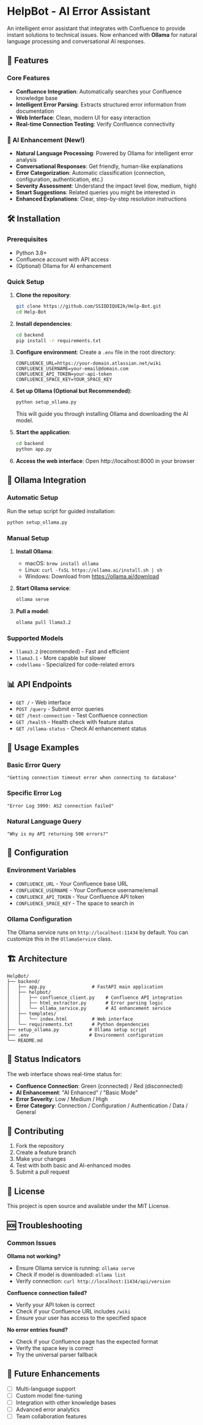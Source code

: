 # HelpBot - AI Error Assistant

An intelligent error assistant that integrates with Confluence to provide instant solutions to technical issues. Now enhanced with **Ollama** for natural language processing and conversational AI responses.

## 🚀 Features

### Core Features
- **Confluence Integration**: Automatically searches your Confluence knowledge base
- **Intelligent Error Parsing**: Extracts structured error information from documentation
- **Web Interface**: Clean, modern UI for easy interaction
- **Real-time Connection Testing**: Verify Confluence connectivity

### 🤖 AI Enhancement (New!)
- **Natural Language Processing**: Powered by Ollama for intelligent error analysis
- **Conversational Responses**: Get friendly, human-like explanations
- **Error Categorization**: Automatic classification (connection, configuration, authentication, etc.)
- **Severity Assessment**: Understand the impact level (low, medium, high)
- **Smart Suggestions**: Related queries you might be interested in
- **Enhanced Explanations**: Clear, step-by-step resolution instructions

## 🛠️ Installation

### Prerequisites
- Python 3.8+
- Confluence account with API access
- (Optional) Ollama for AI enhancement

### Quick Setup

1. **Clone the repository**:
   ```bash
   git clone https://github.com/SSIDDIQUE2k/Help-Bot.git
   cd Help-Bot
   ```

2. **Install dependencies**:
   ```bash
   cd backend
   pip install -r requirements.txt
   ```

3. **Configure environment**:
   Create a `.env` file in the root directory:
   ```env
   CONFLUENCE_URL=https://your-domain.atlassian.net/wiki
   CONFLUENCE_USERNAME=your-email@domain.com
   CONFLUENCE_API_TOKEN=your-api-token
   CONFLUENCE_SPACE_KEY=YOUR_SPACE_KEY
   ```

4. **Set up Ollama (Optional but Recommended)**:
   ```bash
   python setup_ollama.py
   ```
   This will guide you through installing Ollama and downloading the AI model.

5. **Start the application**:
   ```bash
   cd backend
   python app.py
   ```

6. **Access the web interface**:
   Open http://localhost:8000 in your browser

## 🤖 Ollama Integration

### Automatic Setup
Run the setup script for guided installation:
```bash
python setup_ollama.py
```

### Manual Setup
1. **Install Ollama**:
   - macOS: `brew install ollama`
   - Linux: `curl -fsSL https://ollama.ai/install.sh | sh`
   - Windows: Download from https://ollama.ai/download

2. **Start Ollama service**:
   ```bash
   ollama serve
   ```

3. **Pull a model**:
   ```bash
   ollama pull llama3.2
   ```

### Supported Models
- `llama3.2` (recommended) - Fast and efficient
- `llama3.1` - More capable but slower
- `codellama` - Specialized for code-related errors

## 📊 API Endpoints

- `GET /` - Web interface
- `POST /query` - Submit error queries
- `GET /test-connection` - Test Confluence connection
- `GET /health` - Health check with feature status
- `GET /ollama-status` - Check AI enhancement status

## 🎯 Usage Examples

### Basic Error Query
```
"Getting connection timeout error when connecting to database"
```

### Specific Error Log
```
"Error Log 3999: AS2 connection failed"
```

### Natural Language Query
```
"Why is my API returning 500 errors?"
```

## 🔧 Configuration

### Environment Variables
- `CONFLUENCE_URL` - Your Confluence base URL
- `CONFLUENCE_USERNAME` - Your Confluence username/email
- `CONFLUENCE_API_TOKEN` - Your Confluence API token
- `CONFLUENCE_SPACE_KEY` - The space to search in

### Ollama Configuration
The Ollama service runs on `http://localhost:11434` by default. You can customize this in the `OllamaService` class.

## 🏗️ Architecture

```
HelpBot/
├── backend/
│   ├── app.py                 # FastAPI main application
│   ├── helpbot/
│   │   ├── confluence_client.py    # Confluence API integration
│   │   ├── html_extractor.py       # Error parsing logic
│   │   └── ollama_service.py       # AI enhancement service
│   ├── templates/
│   │   └── index.html         # Web interface
│   └── requirements.txt       # Python dependencies
├── setup_ollama.py           # Ollama setup script
├── .env                      # Environment configuration
└── README.md
```

## 🚦 Status Indicators

The web interface shows real-time status for:
- **Confluence Connection**: Green (connected) / Red (disconnected)
- **AI Enhancement**: "AI Enhanced" / "Basic Mode"
- **Error Severity**: Low / Medium / High
- **Error Category**: Connection / Configuration / Authentication / Data / General

## 🤝 Contributing

1. Fork the repository
2. Create a feature branch
3. Make your changes
4. Test with both basic and AI-enhanced modes
5. Submit a pull request

## 📝 License

This project is open source and available under the MIT License.

## 🆘 Troubleshooting

### Common Issues

**Ollama not working?**
- Ensure Ollama service is running: `ollama serve`
- Check if model is downloaded: `ollama list`
- Verify connection: `curl http://localhost:11434/api/version`

**Confluence connection failed?**
- Verify your API token is correct
- Check if your Confluence URL includes `/wiki`
- Ensure your user has access to the specified space

**No error entries found?**
- Check if your Confluence page has the expected format
- Verify the space key is correct
- Try the universal parser fallback

## 🔮 Future Enhancements

- [ ] Multi-language support
- [ ] Custom model fine-tuning
- [ ] Integration with other knowledge bases
- [ ] Advanced error analytics
- [ ] Team collaboration features
